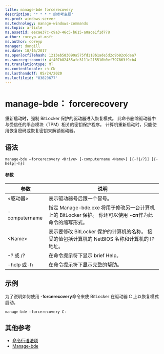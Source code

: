 ```yaml
---
title: manage-bde forcerecovery
description: '* * * * 的参考主题'
ms.prod: windows-server
ms.technology: manage-windows-commands
ms.topic: article
ms.assetid: eecae37c-c9a3-46c5-b615-a0ace1f1d778
author: coreyp-at-msft
ms.author: coreyp
manager: dongill
ms.date: 10/16/2017
ms.openlocfilehash: 1213eb583099a575fd118b1ade5d2c9b82c6dea7
ms.sourcegitcommit: 4f407b82435afe3111c215510b0ef797863f9cb4
ms.translationtype: MT
ms.contentlocale: zh-CN
ms.lasthandoff: 05/24/2020
ms.locfileid: "83820677"
---
```

# <a name="manage-bde-forcerecovery"></a>manage-bde： forcerecovery



重新启动时，强制 BitLocker 保护的驱动器进入恢复模式。 此命令删除驱动器中与受信任的平台模块（TPM）相关的密钥保护程序。 计算机重新启动时，只能使用恢复密码或恢复密钥来解锁驱动器。

## <a name="syntax"></a>语法

```
manage-bde –forcerecovery <Drive> [-computername <Name>] [{-?|/?}] [{-help|-h}]
```

#### <a name="parameters"></a>参数

|参数|说明|
|---------|-----------|
|\<驱动器>|表示驱动器号后跟一个冒号。|
|-computername|指定 Manage-bde.exe 将用于修改另一台计算机上的 BitLocker 保护。 你还可以使用 **-cn**作为此命令的缩写形式。|
|\<Name>|表示要修改 BitLocker 保护的计算机的名称。 接受的值包括计算机的 NetBIOS 名称和计算机的 IP 地址。|
|-? 或 /?|在命令提示符下显示 brief Help。|
|-help 或-h|在命令提示符下显示完整的帮助。|

## <a name="examples"></a>示例

为了说明如何使用 **-forcerecovery**命令来使 BitLocker 在驱动器 C 上以恢复模式启动。
```
manage-bde –forcerecovery C:
```

## <a name="additional-references"></a>其他参考

- [命令行语法项](command-line-syntax-key.md)
-   [Manage-bde](manage-bde.md)